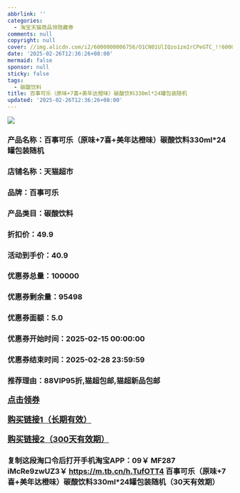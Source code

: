 ```yaml
---
abbrlink: ''
categories:
  - 淘宝天猫商品领隐藏券
comments: null
copyright: null
cover: //img.alicdn.com/i2/6000000006756/O1CN01UlIQzo1zmIrCPeGTC_!!6000000006756-0-sm.jpg
date: '2025-02-26T12:36:26+08:00'
mermaid: false
sponsor: null
sticky: false
tags:
  - 碳酸饮料
title: 百事可乐（原味+7喜+美年达橙味）碳酸饮料330ml*24罐包装随机
updated: '2025-02-26T12:36:26+08:00'
--- 
```


![](//img.alicdn.com/i2/6000000006756/O1CN01UlIQzo1zmIrCPeGTC_!!6000000006756-0-sm.jpg)

### 产品名称：百事可乐（原味+7喜+美年达橙味）碳酸饮料330ml*24罐包装随机
### 店铺名称：天猫超市
### 品牌：百事可乐
### 产品类目：碳酸饮料
### 折扣价：49.9
### 活动到手价：40.9
### 优惠券总量：100000
### 优惠券剩余量：95498
### 优惠券面额：5.0
### 优惠券开始时间：2025-02-15 00:00:00	
### 优惠券结束时间：2025-02-28 23:59:59	
### 推荐理由：88VIP95折,猫超包邮,猫超新品包邮

<p style="font-size: 18px; font-weight: bold;">
  <a href="https://uland.taobao.com/coupon/edetail?e=2xr6r5W0LcilhHvvyUNXZfh8CuWt5YH5OVuOuRD5gLJMmdsrkidbOWBzzpT26idJCB48aXY4%2B2gUXZPTG3zmhbAYLsFOW%2BeLug4CC4a8pH176fq7mCJXMNzsSichQFRRRSHvQe2jOLZ9pbNCYX0I%2BPP%2BWUTgK%2F%2B0I%2BtaUgbudUxA%2B536asYsLWVfKa%2BhVnND36fMPmEpwD2KjPIsl1LTF5jB6TX2HR3QQ5WKStDdyeTLAJho1Tgm24y1rRo98IyIzxHHRjXbSzC3GXpSbfs48ifCCW53tOys%2BJ5RG2TSe0zZojSKypnXdBtC5SfQ3k9Q9pILCoZ%2B%2FH9%2BOHfs5nLQGA%3D%3D&traceId=0b515d4517407227641888116d126c&union_lens=lensId%3AOPT%401740722774%402104d182_0dba_1954b29a355_a9cd%4001%40eyJmbG9vcklkIjo3MzM1NH0ie" target="_blank">点击领券</a>
</p>
<p style="font-size: 18px; font-weight: bold;">
  <a href="https://s.click.taobao.com/t?e=m%3D2%26s%3DwVJ9kvqrzwlw4vFB6t2Z2ueEDrYVVa64K7Vc7tFgwiHjf2vlNIV67uW8xal2bDKcgL3PGTnk8Mb3ID%2FV1RqsF4wnCJeELi4I%2FIEn%2BS1IjHAB0ghlTd7WlZVm%2FOAUUFw71qrpxiwMoCNxc1AtbZGVSz1as9dE8xRAUY7hrUMeysSMHuv7RoNv0Q0jFsbsQ7KWfdAJcWLXkR0vuuTrIa%2BflX7HGXTak4YOjiriAaeCmLPiRXyCTehNNxVgXJOACS5ZozvQCWI2PAlyfsBFZDqhxXSFvSTZM%2B%2F4A13NwUW6D5sxTQJ5guKXVg4TISsxhwQ9PuUKMILxyTw%3D" target="_blank">购买链接1（长期有效）</a>
</p>
<p style="font-size: 18px; font-weight: bold;">
  <a href="https://s.click.taobao.com/pEmWVNs" target="_blank">购买链接2（300天有效期）</a>
</p>

### 复制这段淘口令后打开手机淘宝APP：09￥ MF287 iMcRe9zwUZ3￥ https://m.tb.cn/h.TufOTT4  百事可乐（原味+7喜+美年达橙味）碳酸饮料330ml*24罐包装随机（30天有效期）
